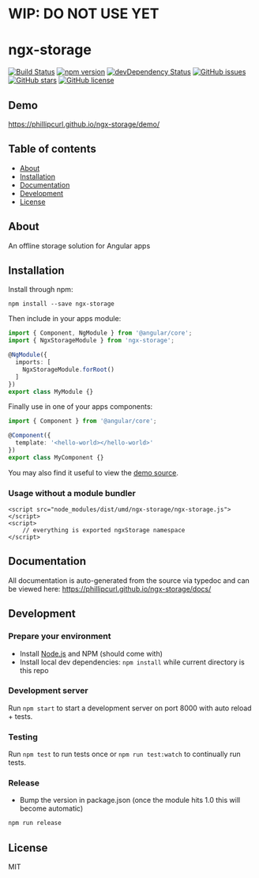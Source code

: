 # WIP: DO NOT USE YET

# ngx-storage
[![Build Status](https://travis-ci.org/phillipcurl/ngx-storage.svg?branch=master)](https://travis-ci.org/phillipcurl/ngx-storage)
[![npm version](https://badge.fury.io/js/ngx-storage.svg)](http://badge.fury.io/js/ngx-storage)
[![devDependency Status](https://david-dm.org/phillipcurl/ngx-storage/dev-status.svg)](https://david-dm.org/phillipcurl/ngx-storage?type=dev)
[![GitHub issues](https://img.shields.io/github/issues/phillipcurl/ngx-storage.svg)](https://github.com/phillipcurl/ngx-storage/issues)
[![GitHub stars](https://img.shields.io/github/stars/phillipcurl/ngx-storage.svg)](https://github.com/phillipcurl/ngx-storage/stargazers)
[![GitHub license](https://img.shields.io/badge/license-MIT-blue.svg)](https://raw.githubusercontent.com/phillipcurl/ngx-storage/master/LICENSE)

## Demo
https://phillipcurl.github.io/ngx-storage/demo/

## Table of contents

- [About](#about)
- [Installation](#installation)
- [Documentation](#documentation)
- [Development](#development)
- [License](#license)

## About

An offline storage solution for Angular apps

## Installation

Install through npm:
```
npm install --save ngx-storage
```

Then include in your apps module:

```typescript
import { Component, NgModule } from '@angular/core';
import { NgxStorageModule } from 'ngx-storage';

@NgModule({
  imports: [
    NgxStorageModule.forRoot()
  ]
})
export class MyModule {}
```

Finally use in one of your apps components:
```typescript
import { Component } from '@angular/core';

@Component({
  template: '<hello-world></hello-world>'
})
export class MyComponent {}
```

You may also find it useful to view the [demo source](https://github.com/phillipcurl/ngx-storage/blob/master/demo/demo.component.ts).

### Usage without a module bundler
```
<script src="node_modules/dist/umd/ngx-storage/ngx-storage.js"></script>
<script>
    // everything is exported ngxStorage namespace
</script>
```

## Documentation
All documentation is auto-generated from the source via typedoc and can be viewed here:
https://phillipcurl.github.io/ngx-storage/docs/

## Development

### Prepare your environment
* Install [Node.js](http://nodejs.org/) and NPM (should come with)
* Install local dev dependencies: `npm install` while current directory is this repo

### Development server
Run `npm start` to start a development server on port 8000 with auto reload + tests.

### Testing
Run `npm test` to run tests once or `npm run test:watch` to continually run tests.

### Release
* Bump the version in package.json (once the module hits 1.0 this will become automatic)
```bash
npm run release
```

## License

MIT
